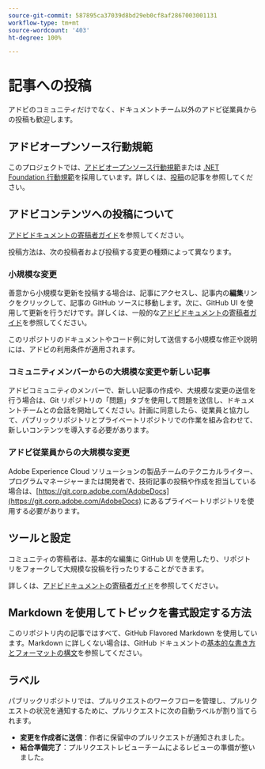 ```yaml
---
source-git-commit: 587895ca37039d8bd29eb0cf8af2867003001131
workflow-type: tm+mt
source-wordcount: '403'
ht-degree: 100%

---
```

# 記事への投稿

アドビのコミュニティだけでなく、ドキュメントチーム以外のアドビ従業員からの投稿も歓迎します。

## アドビオープンソース行動規範


このプロジェクトでは、[アドビオープンソース行動規範](code-of-conduct.md)または [.NET Foundation 行動規範](https://dotnetfoundation.org/code-of-conduct)を採用しています。詳しくは、[投稿](contributing.md)の記事を参照してください。

## アドビコンテンツへの投稿について

[アドビドキュメントの寄稿者ガイド](https://experienceleague.adobe.com/docs/contributor/contributor-guide/introduction.html?lang=ja)を参照してください。

投稿方法は、次の投稿者および投稿する変更の種類によって異なります。

### 小規模な変更

善意から小規模な更新を投稿する場合は、記事にアクセスし、記事内の&#x200B;**編集**&#x200B;リンクをクリックして、記事の GitHub ソースに移動します。次に、GitHub UI を使用して更新を行うだけです。詳しくは、一般的な[アドビドキュメントの寄稿者ガイド](https://experienceleague.adobe.com/docs/contributor/contributor-guide/introduction.html?lang=ja)を参照してください。

このリポジトリのドキュメントやコード例に対して送信する小規模な修正や説明には、アドビの利用条件が適用されます。

### コミュニティメンバーからの大規模な変更や新しい記事

アドビコミュニティのメンバーで、新しい記事の作成や、大規模な変更の送信を行う場合は、Git リポジトリの「問題」タブを使用して問題を送信し、ドキュメントチームとの会話を開始してください。計画に同意したら、従業員と協力して、パブリックリポジトリとプライベートリポジトリでの作業を組み合わせて、新しいコンテンツを導入する必要があります。

<!--
If you submit a pull request with significant changes to documentation and code examples, you'll see a message in the pull request asking you to submit an online contribution license agreement (CLA). We need you to complete the online form before we can review your pull request.
-->

### アドビ従業員からの大規模な変更

Adobe Experience Cloud ソリューションの製品チームのテクニカルライター、プログラムマネージャーまたは開発者で、技術記事の投稿や作成を担当している場合は、[https://git.corp.adobe.com/AdobeDocs](https://git.corp.adobe.com/AdobeDocs) にあるプライベートリポジトリを使用する必要があります。<!--Employees from other parts of the Adobe world should use the public repo for minor updates.-->

## ツールと設定

コミュニティの寄稿者は、基本的な編集に GitHub UI を使用したり、リポジトリをフォークして大規模な投稿を行ったりすることができます。

詳しくは、[アドビドキュメントの寄稿者ガイド](https://experienceleague.adobe.com/docs/contributor/contributor-guide/introduction.html?lang=ja)を参照してください。

## Markdown を使用してトピックを書式設定する方法

このリポジトリ内の記事ではすべて、GitHub Flavored Markdown を使用しています。Markdown に詳しくない場合は、GitHub ドキュメントの[基本的な書き方とフォーマットの構文](https://docs.github.com/ja/get-started/writing-on-github/getting-started-with-writing-and-formatting-on-github/basic-writing-and-formatting-syntax)を参照してください。

## ラベル

パブリックリポジトリでは、プルリクエストのワークフローを管理し、プルリクエストの状況を通知するために、プルリクエストに次の自動ラベルが割り当てられます。

* **変更を作成者に送信**：作者に保留中のプルリクエストが通知されました。
* **結合準備完了**：プルリクエストレビューチームによるレビューの準備が整いました。
